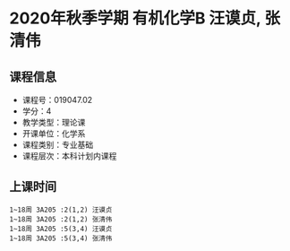 # 2020年秋季学期 有机化学B 汪谟贞, 张清伟






## 课程信息

- 课程号：019047.02
- 学分：4
- 教学类型：理论课
- 开课单位：化学系
- 课程类别：专业基础
- 课程层次：本科计划内课程

## 上课时间

```
1~18周 3A205 :2(1,2) 汪谟贞
1~18周 3A205 :2(1,2) 张清伟
1~18周 3A205 :5(3,4) 汪谟贞
1~18周 3A205 :5(3,4) 张清伟
```

